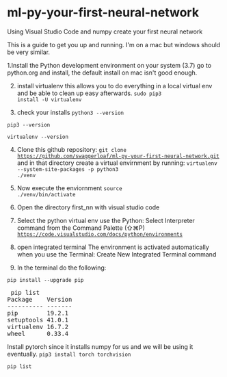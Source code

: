 # ml-py-your-first-neural-network
Using Visual Studio Code and numpy create your first neural network 

This is a guide to get you up and running. I'm on a mac but windows should be very similar. 

1.Install the Python development environment on your system (3.7) go to python.org and install, the default install on mac isn't good enough. 

2. install virtualenv   this allows you to do everything in a local virtual env and be able to clean up easy afterwards.
<code>sudo pip3 install -U virtualenv</code>

3. check your installs
<code>python3 --version</code>

<code>pip3 --version</code>

<code>virtualenv --version</code>

4. Clone this github repository:
<code>git clone https://github.com/swaggerloaf/ml-py-your-first-neural-network.git</code>
 and in that directory create a virtual envirnment by running:
<code>virtualenv --system-site-packages -p python3 ./venv</code>

5. Now execute the enviornment
<code>source ./venv/bin/activate</code>

6. Open the directory first_nn with visual studio code

7. Select the python virtual env  use the Python: Select Interpreter command from the Command Palette (⇧⌘P)
<code>https://code.visualstudio.com/docs/python/environments</code>

8. open integrated terminal The environment is activated automatically when you use the Terminal: Create New Integrated Terminal command 

9. In the terminal do the following:

<code>pip install --upgrade pip</code>
<pre> pip list
Package    Version
---------- -------
pip        19.2.1 
setuptools 41.0.1 
virtualenv 16.7.2 
wheel      0.33.4 
</pre>


Install pytorch since it installs numpy for us and we will be using it eventually. 
<code>pip3 install torch torchvision</code>

<code>pip list</code>
